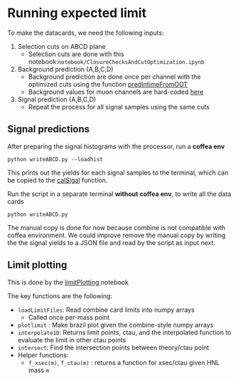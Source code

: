 # Running expected limit

To make the datacards, we need the following inputs:
 1. Selection cuts on ABCD plane
    - Selection cuts are done with this notebook:`notebook/ClosureChecksAndCutOptimization.ipynb`
 2. Background prediction (A,B,C,D)
    - Background prediction are done once per channel with the optimized cuts using the function [predIntimeFromOOT](https://github.com/kakwok/LLP_coffea/blob/refactor/limit/writeABCD.py#L201)
    - Background values for muon channels are hard-coded [here](https://github.com/kakwok/LLP_coffea/blob/refactor/limit/writeABCD.py#L292-L293)    
 3. Signal prediction (A,B,C,D)
    - Repeat the process for all signal samples using the same cuts

## Signal predictions

After preparing the signal histograms with the processor, run a **coffea env**
```
python writeABCD.py --loadhist
```
This prints out the yields for each signal samples to the terminal, which can be copied to the [calSigal](https://github.com/kakwok/LLP_coffea/blob/refactor/limit/writeABCD.py#L66) function.

Run the script in a separate terminal **without coffea env**, to write all the data cards
```
python writeABCD.py
```

The manual copy is done for now because combine is not compatible with coffea environment.
We could improve remove the manual copy by writing the the signal yields to a JSON file and read by the script as input next.  

## Limit plotting

This is done by the [limitPlotting ](https://github.com/kakwok/LLP_coffea/blob/refactor/notebook/LimitPloting.ipynb) notebook

The key functions are the following:
 - `loadLimitFiles`: Read combine card limits into numpy arrays
    - Called once per-mass point
 - `plotlimit` : Make brazil plot given the combine-style numpy arrays
 - `interpolate1D`: Returns limit points, ctau, and the interpolated function to evaluate the limit in other ctau points
 - `intersect`: Find the intersection points between theory/ctau point
 -  Helper functions:
    - `f_xsec(m)`, `f_ctau(m)` : returns a function for xsec/ctau given HNL mass `m` 
  
